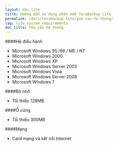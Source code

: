 ```yaml
---
layout: doc_lite
title: Hướng dẫn sử dụng phần mềm TeraBackup Lite
permalink: /docs/terabackup-lite/yeu-cau-he-thong/
tag: lite_system_requirements
doc_title: Yêu cầu hệ thống
---
```


####Hệ điều hành 

- Microsoft Windows 95 /98 / ME / NT 
- Microsoft Windows 2000 
- Microsoft Windows XP 
- Microsoft Windows Server 2003 
- Microsoft Windows Vista 
- Microsoft Windows Server 2008 
- Microsoft Windows 7 

####Bộ nhớ 

- Tối thiểu 128MB 

####Ổ cứng 
- Tối thiểu 300MB 

####Mạng 
- Card mạng và kết nối Internet